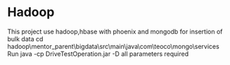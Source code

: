 # Hadoop

This project use hadoop,hbase with phoenix and mongodb for insertion of bulk data 
cd hadoop\mentor_parent\bigdata\src\main\java\com\teoco\mongo\services
Run java -cp DriveTestOperation.jar -D all parameters required
